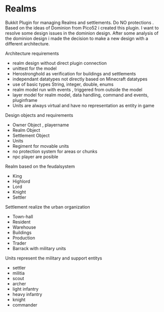 Realms
======
Bukkit Plugin for managing Realms and settlements. Do NO protections . 
Based on the ideas of Dominion from Pico52 i created this plugin.
I want to resolve some design issues in the dominion design.
After some analysis of the dominion design i made the decision to make  a new design 
with a different architecture.

Architecture requirements
- realm design without direct plugin connection
- unittest for the model
- Herostronghold as verification for buildings and settlements
- independant datatypes not directly based on Minecraft datatypes
- use of basic types String, integer, double, enums
- realm model run with events , triggered from outside the model
- layer model for realm model, data handling, command and events, pluginframe
- Units are always virtual and have no representation as entity in game

Design objects and requirements
- Owner Object , playername
- Realm Object
- Settlement Object
- Units
- Regiment for movable units
- no protection system for areas or chunks
- npc player are posible

Realm based on the feudalsystem
- King
- Highlord
- Lord
- Knight
- Settler

Settlement realize the urban organization
- Town-hall
- Resident
- Warehouse
- Buildings
- Production
- Trader
- Barrack with military units   
  
Units represent the military and support entitys
- settler
- militia
- scout
- archer
- light infantry
- heavy infantry
- knight
- commander

  
